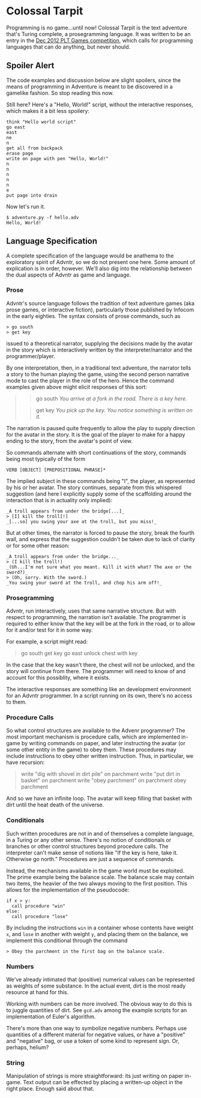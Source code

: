 Colossal Tarpit
===============

Programming is no game...until now! Colossal Tarpit is the text
adventure that's Turing complete, a prosegramming language. It was
written to be an entry in the [Dec 2012 PLT Games competition][1],
which calls for programming languages that can do anything, but never
should.

[1]: http://www.pltgames.com/competition/2012/12

Spoiler Alert
-------------

The code examples and discussion below are slight spoilers, since the
means of programming in Adventure is meant to be discovered in a
gamelike fashion. So stop reading this now.

Still here? Here's a "Hello, World!" script, without the interactive
responses, which makes it a bit less spoilery:

    think "Hello world script"
    go east
    east
    ne
    n
    get all from backpack
    erase page
    write on page with pen "Hello, World!"
    n
    n
    n
    n
    n 
    e
    put page into drain

Now let's run it.

    $ adventure.py -f hello.adv
    Hello, World!


Language Specification
----------------------

A complete specification of the language would be anathema to the
exploratory spirit of Advntr, so we do not present one here. Some
amount of explication is in order, however. We'll also dig into the
relationship between the dual aspects of Advntr as game and language.

### Prose

Advntr's source language follows the tradition of text adventure games
(aka prose games, or interactive fiction), particularly those
published by Infocom in the early eighties. The syntax consists of
prose commands, such as

    > go south
    > get key

issued to a theoretical narrator, supplying the decisions made by the
avatar in the story which is interactively written by the
interpreter/narrator and the programmer/player.

By one interpretation, then, in a traditional text adventure, the
narrator tells a story to the human playing the game, using the second
person narrative mode to cast the player in the role of the hero.
Hence the command examples given above might elicit responses of this
sort:

> > go south
> _You arrive at a fork in the road. There is a key here._
>   
> > get key
> _You pick up the key. You notice something is written on it._

The narration is paused quite frequently to allow the play to supply
direction for the avatar in the story. It is the goal of the player to
make for a happy ending to the story, from the avatar's point of view.

So commands alternate with short continuations of the story, commands
being most typically of the form

    VERB [OBJECT] [PREPOSITIONAL PHRASE]*

The implied subject in these commands being "I", the player, as
represented by his or her avatar. The story continues, separate from
this whispered suggestion (and here I explicitly supply some of the
scaffolding around the interaction that is in actuality only implied):
 
    _A troll appears from under the bridge[...]_
    > [I] kill the troll[!]
    _[...so] you swing your axe at the troll, but you miss!_

But at other times, the narrator is forced to pause the story, break
the fourth wall, and express that the suggestion couldn't be taken due
to lack of clarity or for some other reason:

    _A troll appears from under the bridge..._
    > (I kill the troll!)
    _(Uh...I'm not sure what you meant. Kill it with what? The axe or the sword?)_
    > (Oh, sorry. With the sword.)
    _You swing your sword at the troll, and chop his arm off!_


### Prosegramming

Advntr, run interactively, uses that same narrative structure. But
with respect to programming, the narration isn't available. The
programmer is required to either know that the key will be at the fork
in the road, or to allow for it and/or test for it in some way.

For example, a script might read:

> go south
> get key
> go east
> unlock chest with key

In the case that the key wasn't there, the chest will not be unlocked,
and the story will continue from there. The programmer will need to
know of and account for this possiblity, where it exists.

The interactive responses are something like an development
environment for an Advntr programmer. In a script running on its own,
there's no access to them.

### Procedure Calls

So what control structures are available to the Advenr programmer? The
most important mechanism is procedure calls, which are implemented
in-game by writing commands on paper, and later instructing the avatar
(or some other entity in the game) to obey them. These procedures may
include instructions to obey other written instruction. Thus, in
particular, we have recursion:

> write "dig with shovel in dirt pile" on parchment
> write "put dirt in basket" on parchment
> write "obey parchment" on parchment
> obey parchment

And so we have an infinite loop. The avatar will keep filling that
basket with dirt until the heat death of the universe.

### Conditionals

Such written procedures are not in and of themselves a complete
language, in a Turing or any other sense. There's no notion of
conditionals or branches or other control structures beyond procedure
calls. The interpreter can't make sense of notions like "If the key
is here, take it. Otherwise go north." Procedures are just a sequence
of commands.

Instead, the mechanisms available in the game world must be exploited.
The prime example being the balance scale. The balance scale may
contain two items, the heavier of the two always moving to the first
position. This allows for the implementation of the pseudocode:

    if x > y:
      call procedure "win"
    else:
      call procedure "lose"

By including the instructions `win` in a container whose contents have
weight `x`, and `lose` in another with weight `y`, and placing them on
the balance, we implement this conditional through the command

    > Obey the parchment in the first bag on the balance scale.

### Numbers

We've already intimated that (positive) numerical values can be
represented as weights of some substance. In the actual event, dirt is
the most ready resource at hand for this.

Working with numbers can be more involved. The obvious way to do this
is to juggle quantities of dirt. See `gcd.adv` among the example
scripts for an implementation of Euler's algorithm. 

There's more than one way to symbolize negative numbers. Perhaps use
quantities of a different material for negative values, or have a
"positive" and "negative" bag, or use a token of some kind to
represent sign. Or, perhaps, helium?

### String

Manipulation of strings is more straightforward: its just writing on
paper in-game. Text output can be effected by placing a written-up
object in the right place. Enough said about that.

